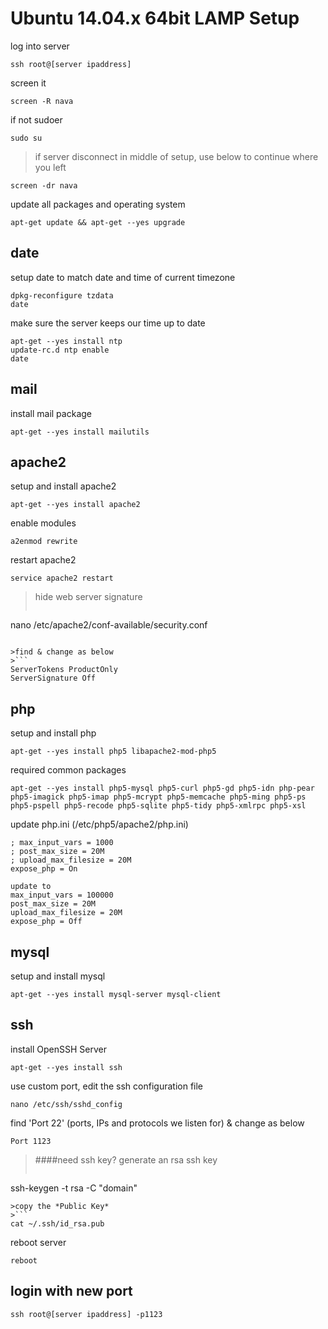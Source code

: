 # Ubuntu 14.04.x 64bit LAMP Setup

log into server
```
ssh root@[server ipaddress]
```

screen it
```
screen -R nava
```

if not sudoer
```
sudo su
```


> if server disconnect in middle of setup, use below to continue where you left
```
screen -dr nava
```


update all packages and operating system
```
apt-get update && apt-get --yes upgrade
```

## date

setup date to match date and time of current timezone
```
dpkg-reconfigure tzdata
date
```

make sure the server keeps our time up to date
```
apt-get --yes install ntp
update-rc.d ntp enable
date
```

## mail

install mail package
```
apt-get --yes install mailutils
```

## apache2

setup and install apache2
```
apt-get --yes install apache2
```

enable modules
```
a2enmod rewrite
```

restart apache2
```
service apache2 restart
```

>hide web server signature
>```
nano /etc/apache2/conf-available/security.conf 
```

>find & change as below
>```
ServerTokens ProductOnly
ServerSignature Off
```

## php

setup and install php
```
apt-get --yes install php5 libapache2-mod-php5
```

required common packages
```
apt-get --yes install php5-mysql php5-curl php5-gd php5-idn php-pear php5-imagick php5-imap php5-mcrypt php5-memcache php5-ming php5-ps php5-pspell php5-recode php5-sqlite php5-tidy php5-xmlrpc php5-xsl
```

update php.ini (/etc/php5/apache2/php.ini)
```
; max_input_vars = 1000
; post_max_size = 20M
; upload_max_filesize = 20M
expose_php = On

update to 
max_input_vars = 100000
post_max_size = 20M
upload_max_filesize = 20M
expose_php = Off
```

## mysql

setup and install mysql
```
apt-get --yes install mysql-server mysql-client
```

## ssh

install OpenSSH Server
```
apt-get --yes install ssh
```

use custom port, edit the ssh configuration file
```
nano /etc/ssh/sshd_config
```

find 'Port 22' (ports, IPs and protocols we listen for) & change as below
```
Port 1123
```
>####need ssh key?
> generate an rsa ssh key
>```
ssh-keygen -t rsa -C "domain"
```
>copy the *Public Key*
>```
cat ~/.ssh/id_rsa.pub
```

reboot server
```
reboot
```

## login with new port
```
ssh root@[server ipaddress] -p1123
```

